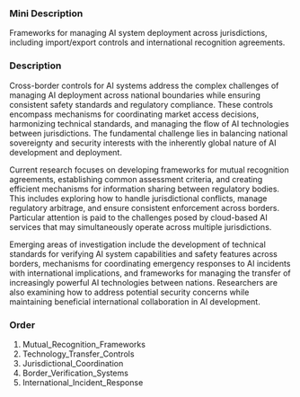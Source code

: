 ### Mini Description

Frameworks for managing AI system deployment across jurisdictions, including import/export controls and international recognition agreements.

### Description

Cross-border controls for AI systems address the complex challenges of managing AI deployment across national boundaries while ensuring consistent safety standards and regulatory compliance. These controls encompass mechanisms for coordinating market access decisions, harmonizing technical standards, and managing the flow of AI technologies between jurisdictions. The fundamental challenge lies in balancing national sovereignty and security interests with the inherently global nature of AI development and deployment.

Current research focuses on developing frameworks for mutual recognition agreements, establishing common assessment criteria, and creating efficient mechanisms for information sharing between regulatory bodies. This includes exploring how to handle jurisdictional conflicts, manage regulatory arbitrage, and ensure consistent enforcement across borders. Particular attention is paid to the challenges posed by cloud-based AI services that may simultaneously operate across multiple jurisdictions.

Emerging areas of investigation include the development of technical standards for verifying AI system capabilities and safety features across borders, mechanisms for coordinating emergency responses to AI incidents with international implications, and frameworks for managing the transfer of increasingly powerful AI technologies between nations. Researchers are also examining how to address potential security concerns while maintaining beneficial international collaboration in AI development.

### Order

1. Mutual_Recognition_Frameworks
2. Technology_Transfer_Controls
3. Jurisdictional_Coordination
4. Border_Verification_Systems
5. International_Incident_Response
